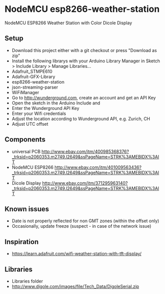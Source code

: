 # NodeMCU esp8266-weather-station

NodeMCU ESP8266 Weather Station with Color Dicole Display

## Setup

* Download this project either with a git checkout or press "Download as zip"
* Install the following librarys with your Arduino Library Manager in Sketch > Include Library > Manage Libraries...
 * Adafruit_STMPE610
 * Adafruit-GFX-Library
 * esp8266-weather-station
 * json-streaming-parser
 * WiFiManager
* Go to http://wunderground.com, create an account and get an API Key
* Open the sketch in the Arduino Include and
 * Enter  the Wunderground API Key
 * Enter your Wifi credentials
 * Adjust the location according to Wunderground API, e.g. Zurich, CH
 * Adjust UTC offset
 
## Components
* universal PCB http://www.ebay.com/itm/400985368376?_trksid=p2060353.m2749.l2649&ssPageName=STRK%3AMEBIDX%3AIT
* NodeMCU ESP8266 http://www.ebay.com/itm/401009563436?_trksid=p2060353.m2749.l2649&ssPageName=STRK%3AMEBIDX%3AIT
* Dicole Display http://www.ebay.com/itm/371295963140?_trksid=p2060353.m2749.l2649&ssPageName=STRK%3AMEBIDX%3AIT

## Known issues
* Date is not properly reflected for non GMT zones (within the offset only)
* Occasionally, update freeze (suspect - in case of the network issue)

## Inspiration
* https://learn.adafruit.com/wifi-weather-station-with-tft-display/

## Libraries
* Libraries folder
* http://www.digole.com/images/file/Tech_Data/DigoleSerial.zip
